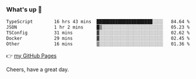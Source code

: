 ### What's up 👋

<!--START_SECTION:waka-->

```txt
TypeScript        16 hrs 43 mins  █████████████████████░░░░   84.64 %
JSON              1 hr 2 mins     █▒░░░░░░░░░░░░░░░░░░░░░░░   05.23 %
TSConfig          31 mins         ▓░░░░░░░░░░░░░░░░░░░░░░░░   02.62 %
Docker            29 mins         ▓░░░░░░░░░░░░░░░░░░░░░░░░   02.45 %
Other             16 mins         ▒░░░░░░░░░░░░░░░░░░░░░░░░   01.36 %
```

<!--END_SECTION:waka-->

👉 [my GitHub Pages](https://ykzhukian.github.io)

Cheers, have a great day.

